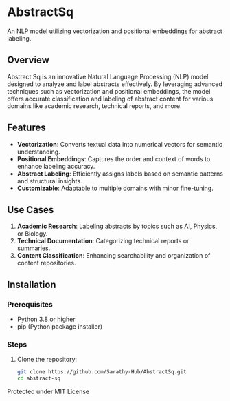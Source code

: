 # AbstractSq

An NLP model utilizing vectorization and positional embeddings for abstract labeling.  

## Overview  
Abstract Sq is an innovative Natural Language Processing (NLP) model designed to analyze and label abstracts effectively. By leveraging advanced techniques such as vectorization and positional embeddings, the model offers accurate classification and labeling of abstract content for various domains like academic research, technical reports, and more.  

## Features  
- **Vectorization**: Converts textual data into numerical vectors for semantic understanding.  
- **Positional Embeddings**: Captures the order and context of words to enhance labeling accuracy.  
- **Abstract Labeling**: Efficiently assigns labels based on semantic patterns and structural insights.  
- **Customizable**: Adaptable to multiple domains with minor fine-tuning.  

## Use Cases  
1. **Academic Research**: Labeling abstracts by topics such as AI, Physics, or Biology.  
2. **Technical Documentation**: Categorizing technical reports or summaries.  
3. **Content Classification**: Enhancing searchability and organization of content repositories.  

## Installation  
### Prerequisites  
- Python 3.8 or higher  
- pip (Python package installer)  

### Steps  
1. Clone the repository:  
   ```bash  
   git clone https://github.com/Sarathy-Hub/AbstractSq.git  
   cd abstract-sq

Protected under MIT License
